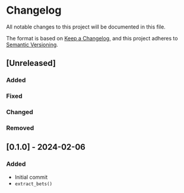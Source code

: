 # Changelog

All notable changes to this project will be documented in this file.

The format is based on [Keep a Changelog](https://keepachangelog.com/en/1.0.0/),
and this project adheres to [Semantic Versioning](https://semver.org/spec/v2.0.0.html).

## [Unreleased]

### Added

### Fixed

### Changed

### Removed

## [0.1.0] - 2024-02-06

### Added

- Initial commit
- `extract_bets()`

[0.1.1]: https://github.com/niesfutbol/clean_odds/compare/v0.1.0...v0.1.1